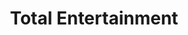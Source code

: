 ---
title: "Total Entertainment"
url: /daytona-beach/total-entertainment/
shop: musical instrument
---